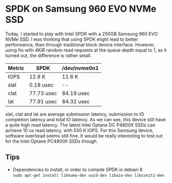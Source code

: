 # SPDK on Samsung 960 EVO NVMe SSD


Today, I started to play with Intel SPDK with a 250GB Samsung 960 EVO NVMe SSD. 
I was thinking that using SPDK might lead to better performance, than through traditional block device interface. 
However, using fio with 4KiB random read requests at the queue depth equal to 1, as it turned out, the difference is rather small.

| Metric | SPDK    | /dev/nvme0n1 |
|--------|---------|-------------|
| IOPS   | 12.8 K  | 11.6 K      |
| slat   | 0.18 usec | --        |
| clat   | 77.73 usec| 84.19 usec|
| lat    | 77.91 usec| 84.32 usec|

slat, clat and lat are average submission latency, submission to IO completion latency and total IO latency. As we can see, this device still have a quite high read latency. The latest Intel Optane DC P4800X SSDs can achieve 10 us read latency, with 550 K IOPS. For this Samsung device, software overhead seems still fine. It would be really interesting to test out for the Intel Optane PC4800X SSDs though.

## Tips
*  Dependencies to install, in order to compile SPDK in debian 8  
        ``sudo apt-get install libnuma-dev uuid-dev libaio-dev libcunit1-dev``  

